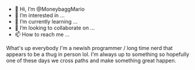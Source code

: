 - 👋 Hi, I’m @MoneybaggMario
- 👀 I’m interested in ...
- 🌱 I’m currently learning ...
- 💞️ I’m looking to collaborate on ...
- 📫 How to reach me ...

What's up everybody I'm a newish programmer / long time nerd that appears to be a thug in person lol. I'm always up to something so hopefully one of these days we cross paths and make something great happen.

